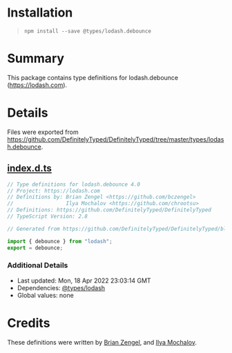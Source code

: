 # Installation
> `npm install --save @types/lodash.debounce`

# Summary
This package contains type definitions for lodash.debounce (https://lodash.com).

# Details
Files were exported from https://github.com/DefinitelyTyped/DefinitelyTyped/tree/master/types/lodash.debounce.
## [index.d.ts](https://github.com/DefinitelyTyped/DefinitelyTyped/tree/master/types/lodash.debounce/index.d.ts)
````ts
// Type definitions for lodash.debounce 4.0
// Project: https://lodash.com
// Definitions by: Brian Zengel <https://github.com/bczengel>
//                 Ilya Mochalov <https://github.com/chrootsu>
// Definitions: https://github.com/DefinitelyTyped/DefinitelyTyped
// TypeScript Version: 2.8

// Generated from https://github.com/DefinitelyTyped/DefinitelyTyped/blob/master/types/lodash/scripts/generate-modules.ts

import { debounce } from "lodash";
export = debounce;

````

### Additional Details
 * Last updated: Mon, 18 Apr 2022 23:03:14 GMT
 * Dependencies: [@types/lodash](https://npmjs.com/package/@types/lodash)
 * Global values: none

# Credits
These definitions were written by [Brian Zengel](https://github.com/bczengel), and [Ilya Mochalov](https://github.com/chrootsu).
